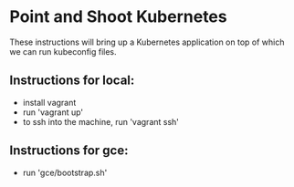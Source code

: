 # Point and Shoot Kubernetes #

These instructions will bring up a Kubernetes application on top of which we can run kubeconfig files.

## Instructions for local: ##
- install vagrant
- run 'vagrant up'
- to ssh into the machine, run 'vagrant ssh'

## Instructions for gce: ##
- run 'gce/bootstrap.sh'

